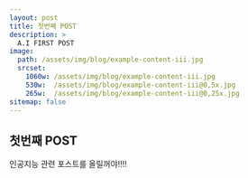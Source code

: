 ```yaml
---
layout: post
title: 첫번째 POST
description: >
  A.I FIRST POST
image: 
  path: /assets/img/blog/example-content-iii.jpg
  srcset:
    1060w: /assets/img/blog/example-content-iii.jpg
    530w:  /assets/img/blog/example-content-iii@0,5x.jpg
    265w:  /assets/img/blog/example-content-iii@0,25x.jpg
sitemap: false
---
```


## 첫번째 POST

인공지능 관련 포스트를 올릴꺼야!!!!